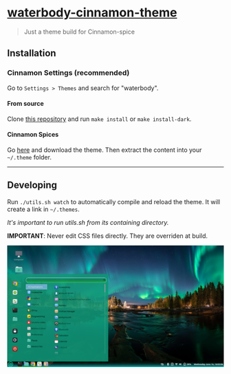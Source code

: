 # [waterbody-cinnamon-theme][repo]
> Just a theme build for Cinnamon-spice



## Installation
### Cinnamon Settings (recommended)
Go to `Settings > Themes` and search for "waterbody".

#### From source
Clone [this repository][repo] and run `make install` or `make install-dark`.

#### Cinnamon Spices
Go [here][spices] and download the theme. Then extract the content into your `~/.theme` folder.

---
## Developing
Run `./utils.sh watch` to automatically compile and reload the theme. It will create a link in `~/.themes`.

_It's important to run utils.sh from its containing directory._


**IMPORTANT**: Never edit CSS files directly. They are overriden at build.

<img src="screenshot.png" alt ="">

[repo]: https://github.com/tirtharajsinha
[spices]: https://cinnamon-spices.linuxmint.com/themes/view/waterbody

